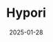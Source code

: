 ---  
layout: startup_page  
title: "Hypori"  
id: "hypori.com"  
permalink: "/hyporihypori.com01282025/"  
website: "https://www.hypori.com/"  
funding_round: "Series B+"  
funding_amount: "$12M"  
investors: "UBS AG, Carahsoft Technology Group Corp., AE Industrial Partners"  
about: "Hypori provides a mobile access platform that enables secure virtual access to enterprise apps and data from any mobile device while maintaining total personal privacy. Its zero-trust architecture ensures data is never processed, stored, or transmitted on the device itself, eliminating data-at-rest risks. This platform is particularly valuable for highly regulated industries requiring robust security and privacy."  
markets: "Cybersecurity, Mobile Security, Enterprise Software, SaaS, Virtualization"  
hq: "Reston, Virginia, United States"  
founded_year: "2021"  
linkedin: "https://www.linkedin.com/company/hypori"  
twitter: "https://twitter.com/hypori_vm"  
instagram: ""  
facebook: "https://www.facebook.com/HyporiVM"  
crunchbase: "https://www.crunchbase.com/organization/Hypori"  
pitchbook: "https://pitchbook.com/profiles/company/60263-11"  

date_display: "28-Jan-2025"  
date: "2025-01-28"

# SEO Optimization  
meta_title: "Hypori - Series B+ Funding ($12M)"  
meta_description: "Hypori, Hypori provides a mobile access platform that enables secure virtual access to enterprise apps and data from any mobile device while maintaining total..."  
meta_keywords: "Hypori, Cybersecurity, Mobile Security, Enterprise Software, SaaS, Virtualization, Series B+ funding"  
canonical_url: "https://startup.projectstartups.com/hyporihypori.com01282025/"  
---